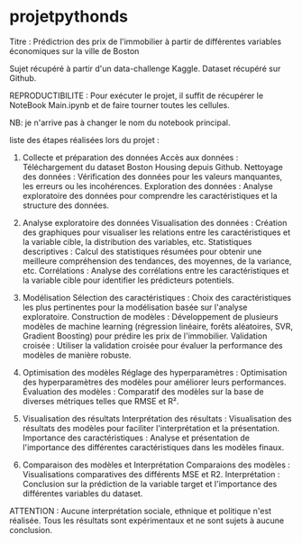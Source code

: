 # projetpythonds
Titre : Prédictrion des prix de l'immobilier à partir de différentes variables économiques sur la ville de Boston

Sujet récupéré à partir d'un data-challenge Kaggle. Dataset récupéré sur Github.

REPRODUCTIBILITE : Pour exécuter le projet, il suffit de récupérer le NoteBook Main.ipynb et de faire tourner toutes les cellules. 

NB: je n'arrive pas à changer le nom du notebook principal.

liste des étapes réalisées lors du projet :

1. Collecte et préparation des données
Accès aux données : Téléchargement du dataset Boston Housing depuis Github.
Nettoyage des données : Vérification des données pour les valeurs manquantes, les erreurs ou les incohérences.
Exploration des données : Analyse exploratoire des données pour comprendre les caractéristiques et la structure des données.

2. Analyse exploratoire des données
Visualisation des données : Création des graphiques pour visualiser les relations entre les caractéristiques et la variable cible, la distribution des variables, etc.
Statistiques descriptives : Calcul des statistiques résumées pour obtenir une meilleure compréhension des tendances, des moyennes, de la variance, etc.
Corrélations : Analyse des corrélations entre les caractéristiques et la variable cible pour identifier les prédicteurs potentiels.

3. Modélisation
Sélection des caractéristiques : Choix des caractéristiques les plus pertinentes pour la modélisation basée sur l'analyse exploratoire.
Construction de modèles : Développement de plusieurs modèles de machine learning (régression linéaire, forêts aléatoires, SVR, Gradient Boosting) pour prédire les prix de l'immobilier.
Validation croisée : Utiliser la validation croisée pour évaluer la performance des modèles de manière robuste.

4. Optimisation des modèles
Réglage des hyperparamètres : Optimisation des hyperparamètres des modèles pour améliorer leurs performances.
Évaluation des modèles : Comparatif des modèles sur la base de diverses métriques telles que RMSE et R².

5. Visualisation des résultats
Interprétation des résultats : Visualisation des résultats des modèles pour faciliter l'interprétation et la présentation.
Importance des caractéristiques : Analyse et présentation de l'importance des différentes caractéristiques dans les modèles finaux.

6. Comparaison des modèles et Interprétation
Comparaions des modèles : Visualisations comparatives des différents MSE et R2.
Interprétation : Conclusion sur la prédiction de la variable target et l'importance des différentes variables du dataset.


ATTENTION : Aucune interprétation sociale, ethnique et politique n'est réalisée. Tous les résultats sont expérimentaux et ne sont sujets à aucune conclusion.